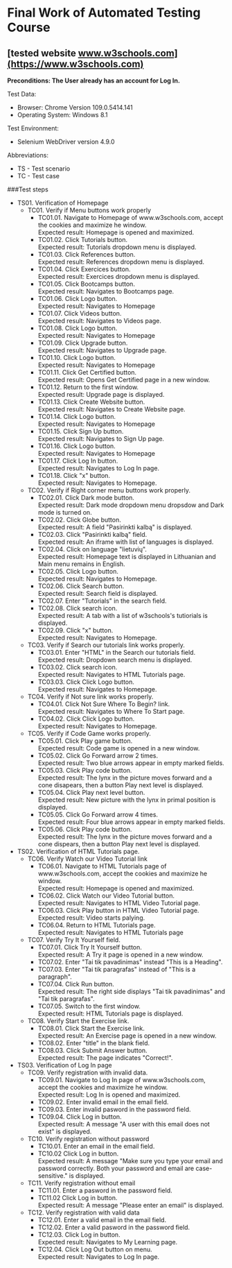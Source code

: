 ﻿# Final Work of Automated Testing Course
## [tested website www.w3schools.com](https://www.w3schools.com)

**Preconditions: The User already has an account for Log In.**

Test Data: 
<ul>
<li>Browser: Chrome Version 109.0.5414.141</li>
<li>Operating System: Windows 8.1</li>
</ul>

Test Environment:
<ul>
<li>Selenium WebDriver version 4.9.0</li>
</ul>

Abbreviations:
<ul>
<li>TS - Test scenario</li>
<li>TC - Test case</li>
</ul>

###Test steps
<ul>
<li>TS01. Verification of Homepage
	<ul>
	  <li>TC01. Verify if Menu buttons work properly
		  <ul>
	  	    <li>TC01.01. Navigate to Homepage of www.w3schools.com, accept the cookies and maximize he window.</li>
				         Expected result: Homepage is opened and maximized.
		    <li>TC01.02. Click Tutorials button.</li>
				         Expected result: Tutorials dropdown menu is displayed.
		    <li>TC01.03. Click References button.</li>
				         Expected result: References dropdown menu is displayed.
		    <li>TC01.04. Click Exercices button.</li>
				         Expected result: Exercices dropdown menu is displayed.
		    <li>TC01.05. Click Bootcamps button.</li>
				         Expected result: Navigates to Bootcamps page.
		    <li>TC01.06. Click Logo button.</li>
				         Expected result: Navigates to Homepage
		    <li>TC01.07. Click Videos button.</li>
				         Expected result: Navigates to Videos page.
		    <li>TC01.08. Click Logo button.</li>
			   	         Expected result: Navigates to Homepage
		    <li>TC01.09. Click Upgrade button.</li>
				         Expected result: Navigates to Upgrade page.
		    <li>TC01.10. Click Logo button.</li>
			  	         Expected result: Navigates to Homepage
		    <li>TC01.11. Click Get Certified button.</li>
				         Expected result: Opens Get Certified page in a new window.
		    <li>TC01.12. Return to the first window.</li>
				         Expected result: Upgrade page is displayed.
		    <li>TC01.13. Click Create Website button.</li>
				         Expected result: Navigates to Create Website page.
		    <li>TC01.14. Click Logo button.</li>
				         Expected result: Navigates to Homepage
		    <li>TC01.15. Click Sign Up button.</li>
				         Expected result: Navigates to Sign Up page.
		    <li>TC01.16. Click Logo button.</li>
				         Expected result: Navigates to Homepage
		    <li>TC01.17. Click Log In button.</li>
				         Expected result: Navigates to Log In page.
		    <li>TC01.18. Click "x" button.</li>
				         Expected result: Navigates to Homepage.
	      </ul>
	  </li>
      <li>TC02. Verify if Right corner menu buttons work properly.
	      <ul>
		    <li>TC02.01. Click Dark mode button.</li>
				         Expected result: Dark mode dropdown menu dropsdow and Dark mode is turned on.
		    <li>TC02.02. Click Globe button.</li>
				         Expected result: A field "Pasirinkti kalbą" is displayed.
		    <li>TC02.03. Click "Pasirinkti kalbą" field.</li>
				         Expected result: An iframe with list of languages is displayed.
		    <li>TC02.04. Click on language "lietuvių".</li>
				         Expected result: Homepage text is displayed in Lithuanian and Main menu remains in English.
		    <li>TC02.05. Click Logo button.</li>
				         Expected result: Navigates to Homepage.
		    <li>TC02.06. Click Search button.</li>
				         Expected result: Search field is displayed.
		    <li>TC02.07. Enter "Tutorials" in the search field.</li>
		    <li>TC02.08. Click search icon.</li>
				         Expected result: A tab with a list of w3schools's tutiorials is displayed.
		    <li>TC02.09. Click "x" button.</li>
			 	         Expected result: Navigates to Homepage.
	      </ul>
	  </li>
	  <li>TC03. Verify if Search our tutorials link works properly.
	      <ul>
		    <li>TC03.01. Enter "HTML" in the Search our tutorials field.</li>
				         Expected result: Dropdown search menu is displayed.
		    <li>TC03.02. Click search icon.</li>
			  	         Expected result: Navigates to HTML Tutorials page.
		    <li>TC03.03. Click Click Logo button.</li>
				         Expected result: Navigates to Homepage.
	      </ul>
	  </li> 
	  <li>TC04. Verify if Not sure link works properly.
	      <ul>
		    <li>TC04.01. Click Not Sure Where To Begin? link.</li>
				         Expected result: Navigates to Where To Start page.
		    <li>TC04.02. Click Click Logo button.</li>
				         Expected result: Navigates to Homepage.
	      </ul>
	  </li>	  
	  <li>TC05. Verify if Code Game works properly.
	      <ul>
		    <li>TC05.01. Click Play game button.</li>
			  	         Expected result: Code game is opened in a new window.
		    <li>TC05.02. Click Go Forward arrow 2 times.</li>
				         Expected result: Two blue arrows appear in empty marked fields.
		    <li>TC05.03. Click Play code button.</li>
				         Expected result: The lynx in the picture moves forward and a cone disapears, then a button Play next level is displayed.
		    <li>TC05.04. Click Play next level button.</li>
				         Expected result: New picture with the lynx in primal position is displayed.
		    <li>TC05.05. Click Go Forward arrow 4 times.</li>
				         Expected result: Four blue arrows appear in empty marked fields.
		    <li>TC05.06. Click Play code button.</li>
				         Expected result: The lynx in the picture moves forward and a cone dispears, then a button Play next level is displayed.	
	      </ul>
	  </li>
   </ul>	  
</li>
<li>TS02. Verification of HTML Tutorials page.
	<ul>
	  <li>TC06. Verify Watch our Video Tutorial link
	     <ul>
		    <li>TC06.01. Navigate to HTML Tutorials page of www.w3schools.com, accept the cookies and maximize he window.</li>
				         Expected result: Homepage is opened and maximized.
		    <li>TC06.02. Click Watch our Video Tutorial button.</li>
				         Expected result: Navigates to HTML Video Tutorial page.
		    <li>TC06.03. Click Play button in HTML Video Tutorial page.</li>
				         Expected result: Video starts palying.
		    <li>TC06.04. Return to HTML Tutorials page.</li>
				         Expected result: Navigates to HTML Tutorials page
	      </ul>
	  </li>		  
	  <li>TC07. Verify Try It Yourself field.
	     <ul>
		    <li>TC07.01. Click Try It Yourself button.</li>
				         Expected result: A Try it page is opened in a new window.
		    <li>TC07.02. Enter "Tai tik pavadinimas" instead "This is a Heading".</li>
		    <li>TC07.03. Enter "Tai tik paragrafas" instead of "This is a paragraph".</li>
		    <li>TC07.04. Click Run button.</li>
				         Expected result: The right side displays "Tai tik pavadinimas" and "Tai tik paragrafas".
		    <li>TC07.05. Switch to the first window.</li>
				         Expected result: HTML Tutorials page is displayed.
	  	  </ul>
	  </li>	
	  <li>TC08. Verify Start the Exercise link.
	     <ul>
		    <li>TC08.01. Click Start the Exercise link.</li>
				         Expected result: An Exercise page is opened in a new window.</li>
		    <li>TC08.02. Enter "title" in the blank field.
		    <li>TC08.03. Click Submit Answer button.</li>
				         Expected result: The page indicates "Correct!".
	  	  </ul>
	  </li>
    </ul>
</li>
<li>TS03. Verification of Log In page
	<ul>
	  <li>TC09. Verify registration with invalid data.
	     <ul>
		    <li>TC09.01. Navigate to Log In page of www.w3schools.com, accept the cookies and maximize he window.</li>
				         Expected result: Log In is opened and maximized.
		    <li>TC09.02. Enter invalid email in the email field.</li>
		    <li>TC09.03. Enter invalid pasword in the password field.</li>
		    <li>TC09.04. Click Log in button.</li>
				         Expected result: A message "A user with this email does not exist" is displayed.
	  	  </ul>
	  </li>	  
	  <li>TC10. Verify registration without password
	     <ul>
		    <li>TC10.01. Enter an email in the email field.</li>
		    <li>TC10.02  Click Log in button.</li>
				         Expected result: A message "Make sure you type your email and password correctly. Both your password and email are case-sensitive." is displayed.
         </ul>
	  </li>		  
	  <li>TC11. Verify registration without email
	     <ul>
		    <li>TC11.01. Enter a pasword in the password field.</li>
		    <li>TC11.02  Click Log in button.</li>
				      Expected result: A message "Please enter an email" is displayed.
         </ul>
	  </li>		  
	  <li>TC12. Verify registration with valid data
	     <ul>
		    <li>TC12.01. Enter a valid email in the email field.</li>
		    <li>TC12.02. Enter a valid pasword in the password field.</li>
		    <li>TC12.03. Click Log in button.</li>
				      Expected result: Navigates to My Learning page.	
	    	<li>TC12.04. Click Log Out button on menu.</li>
				      Expected result: Navigates to Log In page.
         </ul>
	  </li>
    </ul>
</li>
</ul>